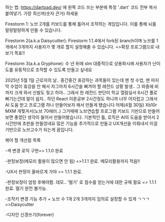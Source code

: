 하는 법: https://dartpad.dev/ 에 왼쪽 코드 쓰는 부분에 특정 '.dart' 코드 전부 복사붙여넣기. 가장 최신꺼(숫자 큰거) 하세용


Firestorm 1: 노브 2개를 키보드를 통해 틀어서 조작하는 게임입니다. 이를 통해 뇌를 말랑말랑하게 만들 수 있습니다. 


Firestorm 2(a.k.a Daisycutter): Firestorm 1.1.4에서 fork된 branch이며 노브를 1개에서 3개까지 사용자가 몇 개로 할지 설정해줄 수 있습니다. =>확장 프로그램으로 내보기 목표!! 


Firestorm 3(a.k.a Gryphone): 수 년 뒤에 slm 대중적으로 상용화시에 사용자가 난이도를 유동적으로 조작할 수 있도록 만들고 싶네요 


2025년 5월 1일  근로자의 날.. 중간중간 휴강하는 과목들이 있는데 맨 첫 수업, 맨 마지막 수업이 휴강을 안 해서 자그마치 6시간을 뻐겨야 할 레전드 상황 발생.. 그 와중에 비까지 크게 와서 신발도 젖고 하아.. 그래서 한 레전드 판단이 학교 열람실서 6시간 풀로 뻐기는건데 말이 쉽지..
하던 React 이론공부 2시간정도 하니까 너무 어지럽고 그래서 AI 도움 받고 프로그램 하나 만들어보자 해서 만들게 됐습니다
어제(4월 30일) Xb10r MXM 개찢겨서(노브 70에러..) 그거때매 노브연습할 프로그램 키보드 기반으로 만들어보면 좋겠단 생각이 들어서 만들어봤습니다. 기본적인 틀, 로직은 AI의 도움을 받아서 2시간만에 초판을 만들었네요
많은 기능을 추가적으로 만들고 UX개선을 이뤄내서 이걸 기반으로 노브고수가 되는게 꿈입니다. 



해야 할 개선점 목록


-색 변경 로직 구현=> 1.1.0 완료


-판정보정(메모리 활용이 많으면 안 됨) =>1.1.1 완료. 메모리활용까지 적음!!


-UX서 판정이 올바르게 가야 => 1.1.1 완료. 


-판정보정이 엄청 후해야함. 데모.. '떨기' 로 점수를 얻는거에 대한 규제 필요 => 1.1.1 완료. 떨기 완전 불가능.


-조작키 변경 기능 추가 + 노브 수 1개 2개 3개까지 임의로 설정할 수 있게 ㄱㄱㄱ =>Daisycutter


-디자인 신경쓰기(forever)
